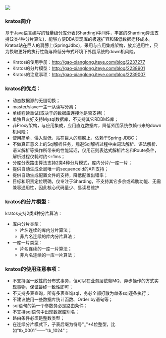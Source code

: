 ![](http://dl.iteye.com/upload/picture/pic/133973/d30fc066-9cb2-369e-bcae-5a729733c683.jpg)
### kratos简介
基于Java语言编写的轻量级分库分表(Sharding)中间件，丰富的Sharding算法支持(2类4种分片算法)，能够方便DBA实现库的极速扩容和降低数据迁移成本。Kratos站在巨人的肩膀上(SpringJdbc)，采用与应用集成架构，放弃通用性，只为换取更好的执行性能与降低分布式环境下外围系统的down机风险。<br>

- Kratos的使用手册：http://gao-xianglong.iteye.com/blog/2237277<br>
- Kratos的分片模型：http://gao-xianglong.iteye.com/blog/2238901<br>
- Kratos的注意事项：http://gao-xianglong.iteye.com/blog/2239007<br>

### kratos的优点：
- 动态数据源的无缝切换；<br>
- master/slave一主一从读写分离；<br>
- 单线程读重试(取决于的数据库连接池是否支持)；<br>
- 单独且友好支持Mysql数据库，不支持其它RDBMS库；<br>
- 非Proxy架构，与应用集成，应用直连数据库，降低外围系统依赖带来的down机风险；<br>
- 使用简单，侵入型低，站在巨人的肩膀上，依赖于Spring JDBC；<br>
- 不做真正意义上的Sql解析任务，规避Sql解析过程中由词法解析、语法解析、语义解析等操作所带来的性能延迟，仅用正则表达式解析片名和Route条件，解析过程仅耗时约<=1ms；<br>
- 分库分表路由算法支持2类4种分片模式，库内分片/一库一片；<br>
- 提供自动生成全局唯一的sequenceId的API支持；<br>
- 提供自动生成配置文件的支持，降低配置出错率；<br>
- 目标和职责定位明确，仅专注于Sharding，不支持其它多余或鸡肋功能、无需兼容通用性，因此核心代码量少、易读易维护<br>

### kratos的分片模型：
kratos支持2类4种分片算法：
- 库内分片类型：
  - 片名连续的库内分片算法；
  - 非片名连续的库内分片算法；
- 一库一片类型：
  - 片名连续的一库一片算法；
  - 非片名连续的一库一片算法；

### kratos的使用注意事项：
- 不支持强一致性的分布式事务，但可以在业务层依赖MQ、异步操作的方式实现事物，保证最终一致性即可；
- 不支持多表查询，所有多表查询sql，务必全部打散为单条sql逐条执行；
- 不建议使用一些数据库统计函数、Order by语句等；
- sql语句的第一个参数务必是路由条件；
- 不支持sql语句中出现数据库别名；
- 路由条件必须是整数类型；
- 在连续分片模式下，子表后缀为符号"_"+4位整型，比如“tb_0001”——"tb_1024"；
